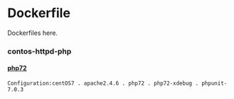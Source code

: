 # Dockerfile
Dockerfiles here.

### contos-httpd-php
#### [php72](https://github.com/cruisechang/Dockerfile/blob/master/centos-httpd-php/php72/Dockerfile) 
    Configuration:centOS7 . apache2.4.6 . php72 . php72-xdebug . phpunit-7.0.3



